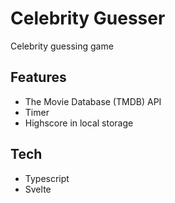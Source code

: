 # Celebrity Guesser

Celebrity guessing game

## Features

- The Movie Database (TMDB) API
- Timer
- Highscore in local storage

## Tech

- Typescript
- Svelte
